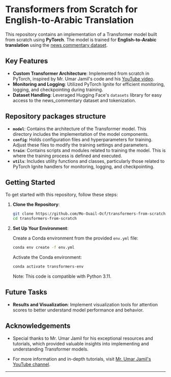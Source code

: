 # Transformers from Scratch for English-to-Arabic Translation

This repository contains an implementation of a Transformer model built from scratch using **PyTorch**. The model is trained for **English-to-Arabic translation** using the [news commentary dataset](https://huggingface.co/datasets/Helsinki-NLP/news_commentary).

## Key Features

- **Custom Transformer Architecture**: Implemented from scratch in PyTorch, inspired by Mr. Umar Jamil's code and his [YouTube video](https://www.youtube.com/watch?v=ISNdQcPhsts&t=7047s).
- **Monitoring and Logging**: Utilized PyTorch Ignite for efficient monitoring, logging, and checkpointing during training.
- **Dataset Handling**: Leveraged Hugging Face's `datasets` library for easy access to the news_commentary dataset and tokenization.

## Repository packages structure

- **`model`**: Contains the architecture of the Transformer model. This directory includes the implementation of the model components.
- **`config`**: Holds configuration files and hyperparameters for training. Adjust these files to modify the training settings and parameters.
- **`train`**: Contains scripts and modules related to training the model. This is where the training process is defined and executed.
- **`utils`**: Includes utility functions and classes, particularly those related to PyTorch Ignite handlers for monitoring, logging, and checkpointing.

## Getting Started

To get started with this repository, follow these steps:

1. **Clone the Repository**:

   ```bash
   git clone https://github.com/Mo-Ouail-Ocf/transformers-from-scratch.git
   cd transformers-from-scratch
   ```

2. **Set Up Your Environment**:

   Create a Conda environment from the provided `env.yml` file:

   ```bash
   conda env create -f env.yml
   ```

   Activate the Conda environment:

   ```bash
   conda activate transformers-env
   ```

   Note: This code is compatible with Python 3.11.

## Future Tasks

- **Results and Visualization**: Implement visualization tools for attention scores to better understand model performance and behavior.

## Acknowledgements

- Special thanks to Mr. Umar Jamil for his exceptional resources and tutorials, which provided valuable insights into implementing and understanding Transformer models.

- For more information and in-depth tutorials, visit [Mr. Umar Jamil's YouTube channel](https://www.youtube.com/channel/UCzHlPRht58O_vFqX_2OliTQ).

---


